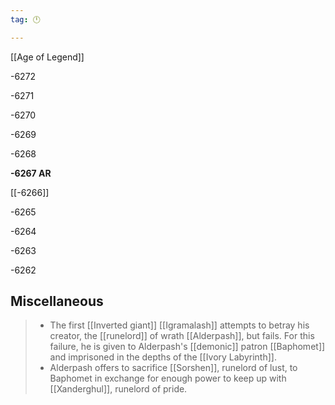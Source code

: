 ```yaml
---
tag: 🕛

---
```

[[Age of Legend]]


-6272

-6271

-6270

-6269

-6268

**-6267 AR**

[[-6266]]

-6265

-6264

-6263

-6262



## Miscellaneous

>  - The first [[Inverted giant]] [[Igramalash]] attempts to betray his creator, the [[runelord]] of wrath [[Alderpash]], but fails. For this failure, he is given to Alderpash's [[demonic]] patron [[Baphomet]] and imprisoned in the depths of the [[Ivory Labyrinth]].
>  - Alderpash offers to sacrifice [[Sorshen]], runelord of lust, to Baphomet in exchange for enough power to keep up with [[Xanderghul]], runelord of pride.






